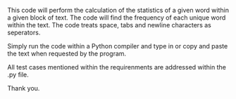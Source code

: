 This code will perform the calculation of the statistics of a given word within a given block of text. The code will find the frequency of each unique word within the text. The code treats space, tabs and newline characters as seperators.

Simply run the code within a Python compiler and type in or copy and paste the text when requested by the program.

All test cases mentioned within the requirenments are addressed within the .py file.

Thank you.

